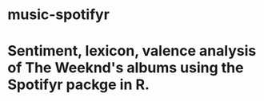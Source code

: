 # music-spotifyr

# Sentiment, lexicon, valence analysis of The Weeknd's albums using the Spotifyr packge in R.
